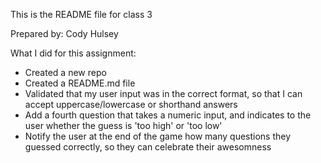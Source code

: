 This is the README file for class 3

Prepared by: Cody Hulsey

What I did for this assignment:
- Created a new repo
- Created a README.md file
- Validated that my user input was in the correct format, so that I can accept uppercase/lowercase or shorthand answers
- Add a fourth question that takes a numeric input, and indicates to the user whether the guess is 'too high' or 'too low'
- Notify the user at the end of the game how many questions they guessed correctly, so they can celebrate their awesomness
